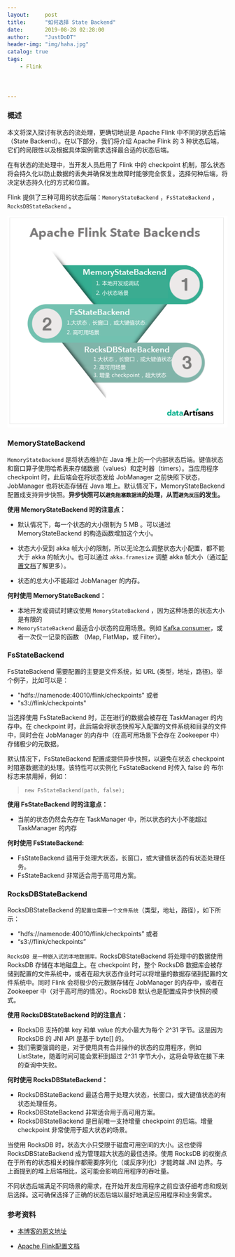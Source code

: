 ```yaml
---
layout:     post
title:      "如何选择 State Backend"
date:       2019-08-28 02:28:00
author:     "JustDoDT"
header-img: "img/haha.jpg"
catalog: true
tags:
    - Flink



---
```




### 概述



本文将深入探讨有状态的流处理，更确切地说是 Apache Flink 中不同的状态后端（State Backend）。在以下部分，我们将介绍 Apache Flink 的 3 种状态后端，它们的局限性以及根据具体案例需求选择最合适的状态后端。

在有状态的流处理中，当开发人员启用了 Flink 中的 checkpoint 机制，那么状态将会持久化以防止数据的丢失并确保发生故障时能够完全恢复。选择何种后端，将决定状态持久化的方式和位置。

Flink 提供了三种可用的状态后端：`MemoryStateBackend` ，`FsStateBackend` ，`RocksDBStateBackend`  。

![flink](/img/Flink/FlinkStateBackend1.png)





### MemoryStateBackend

`MemoryStateBackend`  是将状态维护在 Java 堆上的一个内部状态后端。键值状态和窗口算子使用哈希表来存储数据（values）和定时器（timers）。当应用程序 checkpoint 时，此后端会在将状态发给 JobManager 之前快照下状态，JobManager 也将状态存储在 Java 堆上。默认情况下，MemoryStateBackend 配置成支持异步快照。**异步快照可以`避免阻塞数据流`的处理，从而`避免反压`的发生。**



**使用 MemoryStateBackend 时的注意点：**

- 默认情况下，每一个状态的大小限制为 5 MB 。可以通过 MemoryStateBackend 的构造函数增加这个大小。
- 状态大小受到 akka 帧大小的限制，所以无论怎么调整状态大小配置，都不能大于 akka 的帧大小。也可以通过 `akka.framesize`  调整 akka 帧大小（通过[配置文档](https://ci.apache.org/projects/flink/flink-docs-release-1.7/ops/config.html)了解更多）。

- 状态的总大小不能超过 JobManager 的内存。

**何时使用 MemoryStateBackend：**

- 本地开发或调试时建议使用 `MemoryStateBackend` ，因为这种场景的状态大小是有限的
- `MemoryStateBackend` 最适合小状态的应用场景。例如 [Kafka consumer](<https://www.ververica.com/blog/kafka-flink-a-practical-how-to>)，或者一次仅一记录的函数 （Map, FlatMap，或 Filter）。

### FsStateBackend

FsStateBackend 需要配置的主要是文件系统，如 URL (类型，地址，路径)。举个例子，比如可以是：

- "hdfs://namenode:40010/flink/checkpoints"  或者
- "s3://flink/checkpoints"

当选择使用 FsStateBackend 时，正在进行的数据会被存在 TaskManager 的内存中。在 checkpoint 时，此后端会将状态快照写入配置的文件系统和目录的文件中，同时会在 JobManager 的内存中（在高可用场景下会存在 Zookeeper 中）存储极少的元数据。

默认情况下，FsStateBackend 配置成提供异步快照，以避免在状态 checkpoint 时阻塞数据流的处理。该特性可以实例化 FsStateBackend 时传入 false 的 布尔标志来禁用掉，例如：

> ```
> new FsStateBackend(path, false);
> ```



**使用 FsStateBackend 时的注意点：**

- 当前的状态仍然会先存在 TaskManager 中，所以状态的大小不能超过 TaskManager 的内存

**何时使用 FsStateBackend:**

- FsStateBackend 适用于处理大状态，长窗口，或大键值状态的有状态处理任务。
- FsStateBackend 非常适合用于高可用方案。



### RocksDBStateBackend

RocksDBStateBackend 的`配置也需要一个文件系统`（类型，地址，路径），如下所示：

- “hdfs://namenode:40010/flink/checkpoints” 或者
- “s3://flink/checkpoints”

`RocksDB 是一种嵌入式的本地数据库。`RocksDBStateBackend 将处理中的数据使用 RocksDB 存储在本地磁盘上。在 checkpoint 时，整个 RocksDB 数据库会被存储到配置的文件系统中，或者在超大状态作业时可以将增量的数据存储到配置的文件系统中。同时 Flink 会将极少的元数据存储在 JobManager 的内存中，或者在 Zookeeper 中（对于高可用的情况）。RocksDB 默认也是配置成异步快照的模式。

**使用 RocksDBStateBackend 时的注意点：**

- RocksDB 支持的单 key 和单 value 的大小最大为每个 2^31 字节。这是因为 RocksDB 的 JNI API 是基于 byte[] 的。
- 我们需要强调的是，对于使用具有合并操作的状态的应用程序，例如 ListState，随着时间可能会累积到超过 2^31 字节大小，这将会导致在接下来的查询中失败。

**何时使用 RocksDBStateBackend：**

- RocksDBStateBackend 最适合用于处理大状态，长窗口，或大键值状态的有状态处理任务。
- RocksDBStateBackend 非常适合用于高可用方案。
- RocksDBStateBackend 是目前唯一支持增量 checkpoint 的后端。增量 checkpoint 非常使用于超大状态的场景。

当使用 RocksDB 时，状态大小只受限于磁盘可用空间的大小。这也使得 RocksDBStateBackend 成为管理超大状态的最佳选择。使用 RocksDB 的权衡点在于所有的状态相关的操作都需要序列化（或反序列化）才能跨越 JNI 边界。与上面提到的堆上后端相比，这可能会影响应用程序的吞吐量。

不同状态后端满足不同场景的需求，在开始开发应用程序之前应该仔细考虑和规划后选择。这可确保选择了正确的状态后端以最好地满足应用程序和业务需求。





### 参考资料

- [本博客的原文地址](<https://data-artisans.com/blog/stateful-stream-processing-apache-flink-state-backends>)

- [Apache Flink配置文档](<https://ci.apache.org/projects/flink/flink-docs-release-1.7/ops/config.html>)

  

